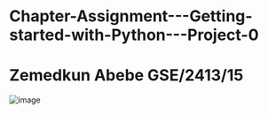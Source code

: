 # Chapter-Assignment---Getting-started-with-Python---Project-0
# Zemedkun Abebe GSE/2413/15

![image](https://user-images.githubusercontent.com/99493026/230986811-f192dcf1-0d12-4f0d-943d-132bbbaa8f3a.png)
